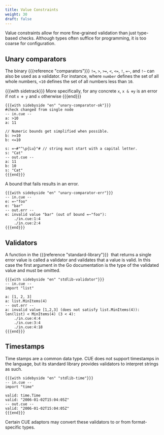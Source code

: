 ```yaml
---
title: Value Constraints
weight: 30
draft: false
---
```


Value constraints allow for more fine-grained validation than just type-based checks.
Although types often suffice for programming, it is too coarse for configuration.

<!--

<JSON schema as an example>

CUE allows defining separate restrictions on

By using references, CUE also allows defining detailed relations between fields.

-->

## Unary comparators

The binary {{{reference "comparators"}}} `!=`, `>`, `>=`, `<`, `<=`, `!`, `=~`, and
`!~` can also be used as a validator.  For instance, where `number` defines the
set of all whole numbers, `<10` defines the set of all numbers less than `10`.

{{{with sidetrack}}}
More specifically, for any concrete `x`, `x & ⊗y` is an error if not `x ⊗ y` and
`x` otherwise
{{{end}}}

```coq
{{{with sidebyside "en" "unary-comparator-ok"}}}
#check changed from single node
-- in.cue --
a: >10
a: 11

// Numeric bounds get simplified when possible.
b: >=10
b: <=10

s: =~#"^\p{Lu}"# // string must start with a capital letter.
s: "Cat"
-- out.cue --
a: 11
b: 10
s: "Cat"
{{{end}}}
```


A bound that fails results in an error.

```coq
{{{with sidebyside "en" "unary-comparator-err"}}}
-- in.cue --
e: =~"foo"
e: "bar"
-- out.err --
e: invalid value "bar" (out of bound =~"foo"):
    ./in.cue:1:4
    ./in.cue:2:4
{{{end}}}
```


## Validators

A function in the {{{reference "standard-library"}}}  that returns a single error
value is called a validator and validates that a value is valid.
In this case the first argument in the Go documentation is the type of the
validated value and must be omitted.

```coq
{{{with sidebyside "en" "stdlib-validator"}}}
-- in.cue --
import "list"

a: [1, 2, 3]
a: list.MinItems(4)
-- out.err --
a: invalid value [1,2,3] (does not satisfy list.MinItems(4)): len(list) < MinItems(4) (3 < 4):
    ./in.cue:4:4
    ./in.cue:3:4
    ./in.cue:4:18
{{{end}}}
```


## Timestamps

Time stamps are a common data type.
CUE does not support timestamps in the language, but its standard library
provides validators to interpret strings as such.

```coq
{{{with sidebyside "en" "stdlib-time"}}}
-- in.cue --
import "time"

valid: time.Time
valid: "2006-01-02T15:04:05Z"
-- out.cue --
valid: "2006-01-02T15:04:05Z"
{{{end}}}
```


Certain CUE adaptors may convert these validators to or from format-specific
types.

<!-- TODO: CUE OpenAPI generation seems to be broken wrt to this. Make this work.

```coq
{{{with sidebyside "en" "stdlib-time-jsonschema"}}}
#norun should ignore this block because it's in an HTML comment
-- in.cue --
import "time"

#Meetup: {
	time:  time.Time
	place: string
}
-- out.jsonschema --
{{{end}}}
```


-->
